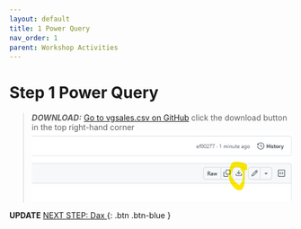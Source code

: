 ```yaml
---
layout: default
title: 1 Power Query
nav_order: 1
parent: Workshop Activities
---
```

# Step 1 Power Query

> **_DOWNLOAD:_**  [Go to vgsales.csv on GitHub](https://github.com/uviclibraries/PowerBI/blob/main/Data/vgsales.csv) click the download button in the top right-hand corner
![alt text](images/image.png)



**UPDATE**
[NEXT STEP: Dax ](2-DAX.md){: .btn .btn-blue }
